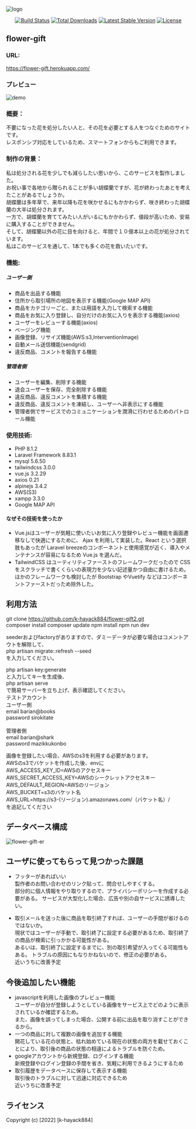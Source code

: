 ![logo](https://user-images.githubusercontent.com/85856269/155497267-ae42c747-4a14-4e7c-bd85-b0f0d4d64bef.png) 

<p align="center">
<a href="https://travis-ci.org/laravel/framework"><img src="https://travis-ci.org/laravel/framework.svg" alt="Build Status"></a>
<a href="https://packagist.org/packages/laravel/framework"><img src="https://img.shields.io/packagist/dt/laravel/framework" alt="Total Downloads"></a>
<a href="https://packagist.org/packages/laravel/framework"><img src="https://img.shields.io/packagist/v/laravel/framework" alt="Latest Stable Version"></a>
<a href="https://packagist.org/packages/laravel/framework"><img src="https://img.shields.io/packagist/l/laravel/framework" alt="License"></a>
</p>

## flower-gift  
### URL:
https://flower-gift.herokuapp.com/
### プレビュー  

![demo](https://user-images.githubusercontent.com/85856269/155496576-4d659f10-1e73-43ba-95c3-866d912f829b.png)

### 概要：  
不要になった花を処分したい人と、その花を必要とする人をつなぐためのサイトです。  
レスポンシブ対応をしているため、スマートフォンからもご利用できます。  
### 制作の背景：  
私は処分される花を少しでも減らしたい思いから、このサービスを製作しました。  
お祝い事で各地から贈られることが多い胡蝶蘭ですが、花が終わったあとを考えたことがあるでしょうか。  
胡蝶蘭は多年草で、来年以降も花を咲かせるにもかかわらず、咲き終わった胡蝶蘭の大半は処分されます。  
一方で、胡蝶蘭を育ててみたい人がいるにもかかわらず、値段が高いため、安易に購入することができません。  
そして、胡蝶蘭以外の花に目を向けると、年間で１０億本以上の花が処分されています。  
私はこのサービスを通して、1本でも多くの花を救いたいです。  
### 機能:  
##### ユーザー側
 - 商品を出品する機能
 - 住所から取引場所の地図を表示する機能(Google MAP API)
 - 商品をカテゴリーごと、または用語を入力して検索する機能
 - 商品をお気に入り登録し、自分だけのお気に入りを表示する機能(axios)
 - ユーザーをレビューする機能(axios)
 - ページング機能
 - 画像登録、リサイズ機能(AWS:s3,InterventionImage)
 - 自動メール送信機能(sendgrid)
 - 違反商品、コメントを報告する機能

##### 管理者側
- ユーザーを編集、削除する機能
- 退会ユーザーを保存、完全削除する機能
- 違反商品、違反コメントを集積する機能
- 違反商品、違反コメントを凍結し、ユーザーへ非表示にする機能
- 管理者側でサービスでのコミュニケーションを潤滑に行わせるためのパトロール機能

### 使用技術:
- PHP 8.1.2 
- Laravel Framework 8.83.1
- mysql 5.6.50
- tailwindcss 3.0.0
- vue.js 3.2.29
- axios 0.21
- alpinejs 3.4.2
- AWS(S3)
- xampp 3.3.0
- Google MAP API

#### なぜその技術を使ったか  
- Vue.jsはユーザーが気軽に使いたいお気に入り登録やレビュー機能を画面遷移なしで快適にするために、 Ajax を利用して実装した。React という選択肢もあったが Laravel breezeのコンポーネントと使用感覚が近く、導入やメンテナンスが容易になるため Vue.js を選んだ。　
- TailwindCSS はユーティリティファーストのフレームワークだったので CSS をスクラッチで書くくらいの表現力を少ない記述量かつ自由に書けるため。ほかのフレームワークも検討したが Bootstrap やVuetify などはコンポーネントファーストだっため除外した。  
## 利用方法
git clone https://github.com/k-hayack884/flower-gift2.git  
composer install
composer update
npm install
npm run dev

seederおよびfactoryがありますので、ダミーデータが必要な場合はコメントアウトを解除して、  
php artisan migrate::refresh  --seed  
を入力してください。   

php artisan key:generate   
と入力してキーを生成後、  
php artisan serve  
で簡易サーバーを立ち上げ、表示確認してください。
<br>
テストアカウント    
ユーザー側  
email barian@books  
password sirokitate  
<br>
管理者側  
email barian@shark  
password mazikkukonbo  

画像を登録したい場合、AWSのs3を利用する必要があります。  
AWSのs3でバケットを作成した後、envに  
AWS_ACCESS_KEY_ID=AWSのアクセスキー  
AWS_SECRET_ACCESS_KEY=AWSのシークレットアクセスキー  
AWS_DEFAULT_REGION=AWSのリージョン  
AWS_BUCKET=s3のバケット名  
AWS_URL=https://s3-(リージョン).amazonaws.com/（バケット名）/  
を追記してください

## データベース構成

![flower-gift-er](https://user-images.githubusercontent.com/85856269/155475282-e1024968-bf43-4233-b9cb-f9208f691350.png)

## ユーザに使ってもらって見つかった課題
- フッターがあればいい  
製作者のお問い合わせのリンク貼って、問合せしやすくする。  
  部分的に個人情報をやり取りするので、プライバシーポリシーを作成する必要がある。 
  サービスが大型化した場合、広告や別の自サービスに誘導したい。
 
- 取引メールを送った後に商品を取引終了すれば、ユーザーの手間が省けるのではないか。  
現状ではユーザーが手動で、取引終了に設定する必要があるため、取引終了の商品が検索に引っかかる可能性がある。  
あるいは、取引終了に設定するまでに、別の取引希望が入ってくる可能性もある。
トラブルの原因にもなりかねないので、修正の必要がある。  
近いうちに改善予定  

## 今後追加したい機能
- javascriptを利用した画像のプレビュー機能  
ユーザーが自分が登録しようとしている画像をサービス上でどのように表示されているか確認するため。  
また、画像を誤ってしまった場合、公開する前に出品を取り消すことができるから。  
- 一つの商品に対して複数の画像を追加する機能  
開花している花の状態と、枯れ始めている現在の状態の両方を載せておくことにより、取引後の商品の状態の相違によるトラブルを防ぐため。
- googleアカウントから新規登録、ログインする機能  
新規登録やログイン登録の手間を省き、気軽に利用できるようにするため
- 取引履歴をデータベースに保存して表示する機能  
取引後のトラブルに対して迅速に対応できるため  
近いうちに改善予定
## ライセンス
Copyright (c) [2022] [k-hayack884]
